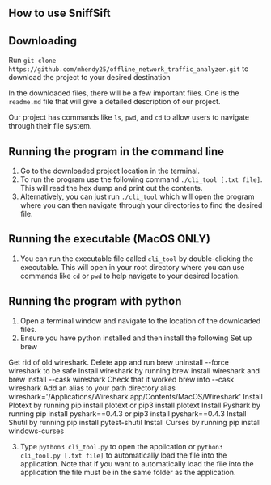 ## How to use SniffSift

## Downloading

Run `git clone https://github.com/mhendy25/offline_network_traffic_analyzer.git` to download the project to your desired destination

In the downloaded files, there will be a few important files. One is the `readme.md` file that will give a detailed description of our project.

Our project has commands like `ls`, `pwd`, and `cd` to allow users to navigate through their file system.


## Running the program in the command line
1. Go to the downloaded project location in the terminal.
2. To run the program use the following command `./cli_tool [.txt file]`. This will read the hex dump and print out the contents.
3. Alternatively, you can just run `./cli_tool` which will open the program where you can then navigate through your directories to find the desired file.

## Running the executable (MacOS ONLY)
1. You can run the executable file called `cli_tool` by double-clicking the executable. This will open in your root directory where you can use commands like `cd` or `pwd` to help navigate to your desired location.

## Running the program with python
1. Open a terminal window and navigate to the location of the downloaded files.
2. Ensure you have python installed and then install the following
Set up brew

Get rid of old wireshark. Delete app and run brew uninstall --force wireshark to be safe
Install wireshark by running brew install wireshark and brew install --cask wireshark
Check that it worked brew info --cask wireshark
Add an alias to your path directory alias wireshark='/Applications/Wireshark.app/Contents/MacOS/Wireshark'
Install Plotext by running pip install plotext or pip3 install plotext
Install Pyshark by running pip install pyshark==0.4.3 or pip3 install pyshark==0.4.3
Install Shutil by running pip install pytest-shutil
Install Curses by running pip install windows-curses


3. Type `python3 cli_tool.py` to open the application or `python3 cli_tool.py [.txt file]` to automatically load the file into the application. Note that if you want to automatically load the file into the application the file must be in the same folder as the application.
